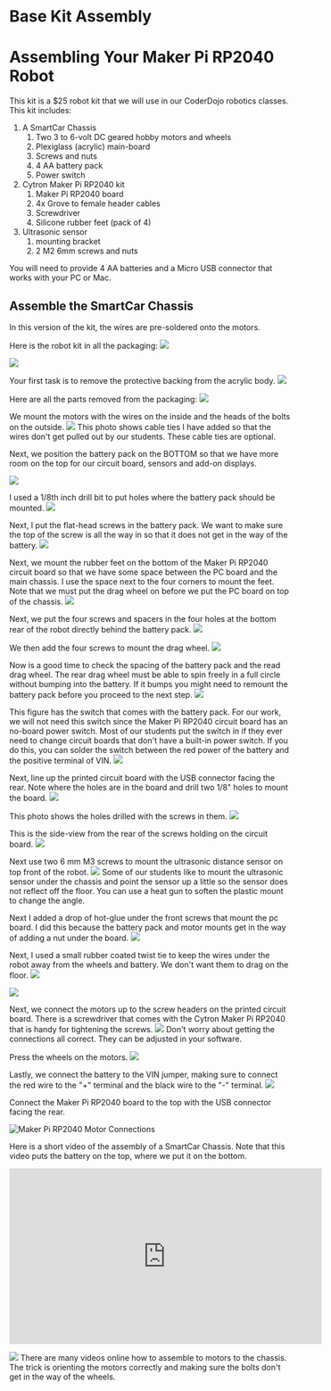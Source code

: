 # Base Kit Assembly

# Assembling Your Maker Pi RP2040 Robot

This kit is a $25 robot kit that we will use in our CoderDojo robotics classes.  This kit includes:

1. A SmartCar Chassis
    1. Two 3 to 6-volt DC geared hobby motors and wheels
    2. Plexiglass (acrylic) main-board
    3. Screws and nuts
    4. 4 AA battery pack
    5. Power switch
2. Cytron Maker Pi RP2040 kit
    1. Maker Pi RP2040 board
    2. 4x Grove to female header cables
    3. Screwdriver
    4. Silicone rubber feet (pack of 4)
3. Ultrasonic sensor
    1. mounting bracket
    2. 2 M2 6mm screws and nuts

You will need to provide 4 AA batteries and a Micro USB connector that works with your PC or Mac.

## Assemble the SmartCar Chassis

In this version of the kit, the wires are pre-soldered onto the motors.

Here is the robot kit in all the packaging:
![](../img/a1-kit-in-pkg.jpg)

![](../img/a2-peel-cover.jpg)

Your first task is to remove the protective backing from the acrylic body.
![](../img/IMG_0151.jpg)

Here are all the parts removed from the packaging:
![](../img/IMG_0153.jpg)

We mount the motors with the wires on the inside and the heads of the bolts on the outside.
![](../img/IMG_0162.jpg)
This photo shows cable ties I have added so that the wires don't get pulled out by our students.  These cable ties are optional.

Next, we position the battery pack on the BOTTOM so that we have more room on the top for our circuit board, sensors and add-on displays.

![](../img/IMG_0163.jpg)

I used a 1/8th inch drill bit to put holes where the battery pack should be mounted.
![](../img/IMG_0164.jpg)

Next, I put the flat-head screws in the battery pack.  We want to make sure the top of the screw is all the way in so that it does not get in the way of the battery.
![](../img/IMG_0166.jpg)

Next, we mount the rubber feet on the bottom of the Maker Pi RP2040 circuit board so that we have some space between the PC board and the main chassis.  I use the space next to the four corners to mount the feet.  Note that we must put the drag wheel on before we put the PC board on top of the chassis.
![](../img/IMG_0167.jpg)

Next, we put the four screws and spacers in the four holes at the bottom rear of the robot directly behind the battery pack.
![](../img/IMG_0172.jpg)

We then add the four screws to mount the drag wheel.
![](../img/IMG_0173.jpg)

Now is a good time to check the spacing of the battery pack and the read drag wheel.  The rear drag wheel must be able to spin freely in a full circle without bumping into the battery.  If it bumps you might need to remount the battery pack before you proceed to the next step.
![](../img/IMG_0174.jpg)

This figure has the switch that comes with the battery pack.  For our work, we will not need this switch since the Maker Pi RP2040 circuit board has an no-board power switch.  Most of our students put the switch in if they ever need to change circuit boards that don't have a built-in power switch.  If you do this, you can solder the switch between the red power of the battery and the positive terminal of VIN.
![](../img/IMG_0175.jpg)

Next, line up the printed circuit board with the USB connector facing the rear.  Note where the holes are in the board and drill two 1/8" holes to mount the board.
![](../img/IMG_0169.jpg)

This photo shows the holes drilled with the screws in them.
![](../img/IMG_0170.jpg)

This is the side-view from the rear of the screws holding on the circuit board.
![](../img/IMG_0176.jpg)

Next use two 6 mm M3 screws to mount the ultrasonic distance sensor on top front of the robot.
![](../img/IMG_0180.jpg)
Some of our students like to mount the ultrasonic sensor under the chassis and point the sensor up a little so the sensor does not reflect off the floor.  You can use a heat gun to soften the plastic mount to change the angle.

Next I added a drop of hot-glue under the front screws that mount the pc board.  I did this because the battery pack and motor mounts get in the way of adding a nut under the board.
![](../../img/IMG_0182.jpg)

Next, I used a small rubber coated twist tie to keep the wires under the robot away from the wheels and battery.  We don't want them to drag on the floor.
![](../../img/IMG_0185.jpg)

![](../../img/maker-pi-rp2040-robot-bottom.jpg)

Next, we connect the motors up to the screw headers on the printed circuit board.  There is a screwdriver that comes with the Cytron Maker Pi RP2040 that is handy for tightening the screws.
![](../../img/IMG_0178.jpg)
Don't worry about getting the connections all correct.  They can be adjusted in your software.

Press the wheels on the motors.
![](../../img/IMG_0181.jpg)

Lastly, we connect the battery to the VIN jumper, making sure to connect the red wire to the "+" terminal and the black wire to the "-" terminal.
![](../../img/IMG_0186.jpg)

Connect the Maker Pi RP2040 board to the top with the USB connector facing the rear.

 ![Maker Pi RP2040 Motor Connections](../../img/maker-pi-rp2040-motor-connections.jpg)

Here is a short video of the assembly of a SmartCar Chassis.  Note that this video puts the battery on the top, where we put it on the bottom.
<iframe width="560" height="315" src="https://www.youtube.com/embed/lgCERugoVL4" title="YouTube video player" frameborder="0" allow="accelerometer; autoplay; clipboard-write; encrypted-media; gyroscope; picture-in-picture" allowfullscreen></iframe>


![](../../img/maker-pi-rp2040-robot-bottom.jpg)
There are many videos online how to assemble to motors to the chassis.  The trick is orienting the motors correctly and making sure the bolts don't get in the way of the wheels.

